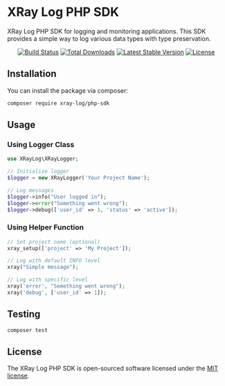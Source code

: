# XRay Log PHP SDK

XRay Log PHP SDK for logging and monitoring applications. This SDK provides a simple way to log various data types with type preservation.

<p align="center">
<a href="https://github.com/XRay-Log/php-sdk/actions"><img src="https://github.com/XRay-Log/php-sdk/workflows/tests/badge.svg" alt="Build Status"></a>
<a href="https://packagist.org/packages/xray-log/php-sdk"><img src="https://img.shields.io/packagist/dt/xray-log/php-sdk" alt="Total Downloads"></a>
<a href="https://packagist.org/packages/xray-log/php-sdk"><img src="https://img.shields.io/packagist/v/xray-log/php-sdk" alt="Latest Stable Version"></a>
<a href="https://packagist.org/packages/xray-log/php-sdk"><img src="https://img.shields.io/packagist/l/xray-log/php-sdk" alt="License"></a>
</p>

## Installation

You can install the package via composer:

```bash
composer require xray-log/php-sdk
```

## Usage

### Using Logger Class

```php
use XRayLog\XRayLogger;

// Initialize logger
$logger = new XRayLogger('Your Project Name');

// Log messages
$logger->info("User logged in");
$logger->error("Something went wrong");
$logger->debug(['user_id' => 1, 'status' => 'active']);
```

### Using Helper Function

```php
// Set project name (optional)
xray_setup(['project' => 'My Project']);

// Log with default INFO level
xray("Simple message");

// Log with specific level
xray('error', "Something went wrong");
xray('debug', ['user_id' => 1]);
```

## Testing

```bash
composer test
```

## License

The XRay Log PHP SDK is open-sourced software licensed under the [MIT license](https://opensource.org/licenses/MIT).